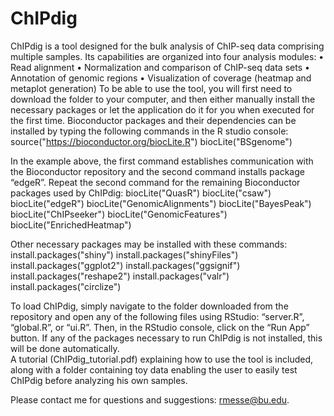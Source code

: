 # ChIPdig

ChIPdig is a tool designed for the bulk analysis of ChIP-seq data comprising multiple samples. Its capabilities are organized into four analysis modules:
•	Read alignment 
•	Normalization and comparison of ChIP-seq data sets
•	Annotation of genomic regions
•	Visualization of coverage (heatmap and metaplot generation)
To be able to use the tool, you will first need to download the folder to your computer, and then either manually install the necessary packages or let the application do it for you when executed for the first time. Bioconductor packages and their dependencies can be installed by typing the following commands in the R studio console:  
source("https://bioconductor.org/biocLite.R")
biocLite("BSgenome")

In the example above, the first command establishes communication with the Bioconductor repository and the second command installs package “edgeR”. Repeat the second command for the remaining Bioconductor packages used by ChIPdig:
biocLite("QuasR")
biocLite("csaw")
biocLite("edgeR")
biocLite("GenomicAlignments")
biocLite("BayesPeak")
biocLite("ChIPseeker")
biocLite("GenomicFeatures")
biocLite("EnrichedHeatmap")

Other necessary packages may be installed with these commands:
install.packages("shiny")
install.packages("shinyFiles")
install.packages("ggplot2")
install.packages("ggsignif")
install.packages("reshape2")
install.packages("valr")
install.packages("circlize")

To load ChIPdig, simply navigate to the folder downloaded from the repository and open any of the following files using RStudio: “server.R”, “global.R”, or “ui.R”. Then, in the RStudio console, click on the “Run App” button. If any of the packages necessary to run ChIPdig is not installed, this will be done automatically.  
A tutorial (ChIPdig_tutorial.pdf) explaining how to use the tool is included, along with a folder containing toy data enabling the user to easily test ChIPdig before analyzing his own samples.

Please contact me for questions and suggestions: rmesse@bu.edu. 

